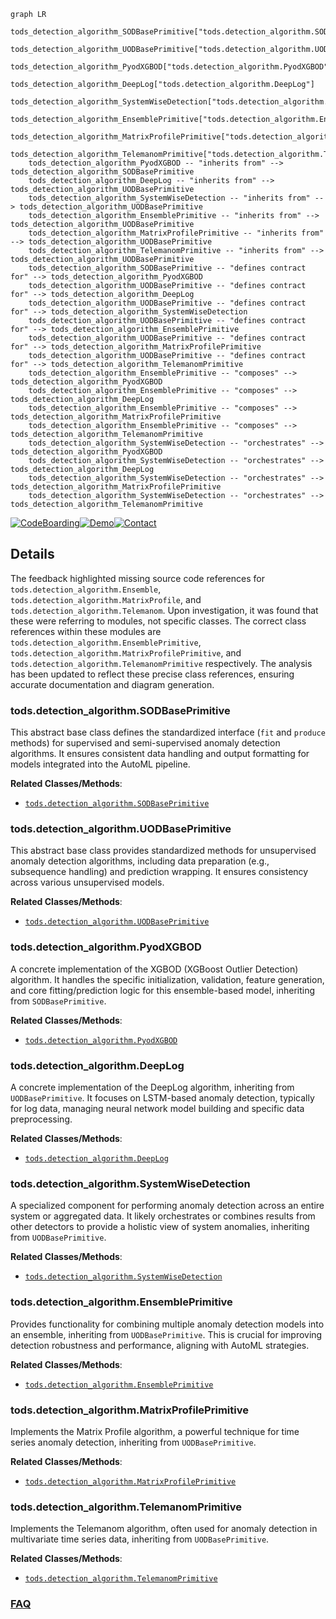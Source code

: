 ```mermaid
graph LR
    tods_detection_algorithm_SODBasePrimitive["tods.detection_algorithm.SODBasePrimitive"]
    tods_detection_algorithm_UODBasePrimitive["tods.detection_algorithm.UODBasePrimitive"]
    tods_detection_algorithm_PyodXGBOD["tods.detection_algorithm.PyodXGBOD"]
    tods_detection_algorithm_DeepLog["tods.detection_algorithm.DeepLog"]
    tods_detection_algorithm_SystemWiseDetection["tods.detection_algorithm.SystemWiseDetection"]
    tods_detection_algorithm_EnsemblePrimitive["tods.detection_algorithm.EnsemblePrimitive"]
    tods_detection_algorithm_MatrixProfilePrimitive["tods.detection_algorithm.MatrixProfilePrimitive"]
    tods_detection_algorithm_TelemanomPrimitive["tods.detection_algorithm.TelemanomPrimitive"]
    tods_detection_algorithm_PyodXGBOD -- "inherits from" --> tods_detection_algorithm_SODBasePrimitive
    tods_detection_algorithm_DeepLog -- "inherits from" --> tods_detection_algorithm_UODBasePrimitive
    tods_detection_algorithm_SystemWiseDetection -- "inherits from" --> tods_detection_algorithm_UODBasePrimitive
    tods_detection_algorithm_EnsemblePrimitive -- "inherits from" --> tods_detection_algorithm_UODBasePrimitive
    tods_detection_algorithm_MatrixProfilePrimitive -- "inherits from" --> tods_detection_algorithm_UODBasePrimitive
    tods_detection_algorithm_TelemanomPrimitive -- "inherits from" --> tods_detection_algorithm_UODBasePrimitive
    tods_detection_algorithm_SODBasePrimitive -- "defines contract for" --> tods_detection_algorithm_PyodXGBOD
    tods_detection_algorithm_UODBasePrimitive -- "defines contract for" --> tods_detection_algorithm_DeepLog
    tods_detection_algorithm_UODBasePrimitive -- "defines contract for" --> tods_detection_algorithm_SystemWiseDetection
    tods_detection_algorithm_UODBasePrimitive -- "defines contract for" --> tods_detection_algorithm_EnsemblePrimitive
    tods_detection_algorithm_UODBasePrimitive -- "defines contract for" --> tods_detection_algorithm_MatrixProfilePrimitive
    tods_detection_algorithm_UODBasePrimitive -- "defines contract for" --> tods_detection_algorithm_TelemanomPrimitive
    tods_detection_algorithm_EnsemblePrimitive -- "composes" --> tods_detection_algorithm_PyodXGBOD
    tods_detection_algorithm_EnsemblePrimitive -- "composes" --> tods_detection_algorithm_DeepLog
    tods_detection_algorithm_EnsemblePrimitive -- "composes" --> tods_detection_algorithm_MatrixProfilePrimitive
    tods_detection_algorithm_EnsemblePrimitive -- "composes" --> tods_detection_algorithm_TelemanomPrimitive
    tods_detection_algorithm_SystemWiseDetection -- "orchestrates" --> tods_detection_algorithm_PyodXGBOD
    tods_detection_algorithm_SystemWiseDetection -- "orchestrates" --> tods_detection_algorithm_DeepLog
    tods_detection_algorithm_SystemWiseDetection -- "orchestrates" --> tods_detection_algorithm_MatrixProfilePrimitive
    tods_detection_algorithm_SystemWiseDetection -- "orchestrates" --> tods_detection_algorithm_TelemanomPrimitive
```

[![CodeBoarding](https://img.shields.io/badge/Generated%20by-CodeBoarding-9cf?style=flat-square)](https://github.com/CodeBoarding/GeneratedOnBoardings)[![Demo](https://img.shields.io/badge/Try%20our-Demo-blue?style=flat-square)](https://www.codeboarding.org/demo)[![Contact](https://img.shields.io/badge/Contact%20us%20-%20contact@codeboarding.org-lightgrey?style=flat-square)](mailto:contact@codeboarding.org)

## Details

The feedback highlighted missing source code references for `tods.detection_algorithm.Ensemble`, `tods.detection_algorithm.MatrixProfile`, and `tods.detection_algorithm.Telemanom`. Upon investigation, it was found that these were referring to modules, not specific classes. The correct class references within these modules are `tods.detection_algorithm.EnsemblePrimitive`, `tods.detection_algorithm.MatrixProfilePrimitive`, and `tods.detection_algorithm.TelemanomPrimitive` respectively. The analysis has been updated to reflect these precise class references, ensuring accurate documentation and diagram generation.

### tods.detection_algorithm.SODBasePrimitive
This abstract base class defines the standardized interface (`fit` and `produce` methods) for supervised and semi-supervised anomaly detection algorithms. It ensures consistent data handling and output formatting for models integrated into the AutoML pipeline.


**Related Classes/Methods**:

- <a href="https://github.com/datamllab/tods/blob/master/tods/detection_algorithm/SODBasePrimitive.py" target="_blank" rel="noopener noreferrer">`tods.detection_algorithm.SODBasePrimitive`</a>


### tods.detection_algorithm.UODBasePrimitive
This abstract base class provides standardized methods for unsupervised anomaly detection algorithms, including data preparation (e.g., subsequence handling) and prediction wrapping. It ensures consistency across various unsupervised models.


**Related Classes/Methods**:

- <a href="https://github.com/datamllab/tods/blob/master/tods/detection_algorithm/UODBasePrimitive.py" target="_blank" rel="noopener noreferrer">`tods.detection_algorithm.UODBasePrimitive`</a>


### tods.detection_algorithm.PyodXGBOD
A concrete implementation of the XGBOD (XGBoost Outlier Detection) algorithm. It handles the specific initialization, validation, feature generation, and core fitting/prediction logic for this ensemble-based model, inheriting from `SODBasePrimitive`.


**Related Classes/Methods**:

- <a href="https://github.com/datamllab/tods/blob/master/tods/detection_algorithm/PyodXGBOD.py" target="_blank" rel="noopener noreferrer">`tods.detection_algorithm.PyodXGBOD`</a>


### tods.detection_algorithm.DeepLog
A concrete implementation of the DeepLog algorithm, inheriting from `UODBasePrimitive`. It focuses on LSTM-based anomaly detection, typically for log data, managing neural network model building and specific data preprocessing.


**Related Classes/Methods**:

- <a href="https://github.com/datamllab/tods/blob/master/tods/detection_algorithm/DeepLog.py" target="_blank" rel="noopener noreferrer">`tods.detection_algorithm.DeepLog`</a>


### tods.detection_algorithm.SystemWiseDetection
A specialized component for performing anomaly detection across an entire system or aggregated data. It likely orchestrates or combines results from other detectors to provide a holistic view of system anomalies, inheriting from `UODBasePrimitive`.


**Related Classes/Methods**:

- <a href="https://github.com/datamllab/tods/blob/master/tods/detection_algorithm/SystemWiseDetection.py" target="_blank" rel="noopener noreferrer">`tods.detection_algorithm.SystemWiseDetection`</a>


### tods.detection_algorithm.EnsemblePrimitive
Provides functionality for combining multiple anomaly detection models into an ensemble, inheriting from `UODBasePrimitive`. This is crucial for improving detection robustness and performance, aligning with AutoML strategies.


**Related Classes/Methods**:

- <a href="https://github.com/datamllab/tods/blob/master/tods/detection_algorithm/Ensemble.py" target="_blank" rel="noopener noreferrer">`tods.detection_algorithm.EnsemblePrimitive`</a>


### tods.detection_algorithm.MatrixProfilePrimitive
Implements the Matrix Profile algorithm, a powerful technique for time series anomaly detection, inheriting from `UODBasePrimitive`.


**Related Classes/Methods**:

- <a href="https://github.com/datamllab/tods/blob/master/tods/detection_algorithm/MatrixProfile.py" target="_blank" rel="noopener noreferrer">`tods.detection_algorithm.MatrixProfilePrimitive`</a>


### tods.detection_algorithm.TelemanomPrimitive
Implements the Telemanom algorithm, often used for anomaly detection in multivariate time series data, inheriting from `UODBasePrimitive`.


**Related Classes/Methods**:

- <a href="https://github.com/datamllab/tods/blob/master/tods/detection_algorithm/Telemanom.py" target="_blank" rel="noopener noreferrer">`tods.detection_algorithm.TelemanomPrimitive`</a>




### [FAQ](https://github.com/CodeBoarding/GeneratedOnBoardings/tree/main?tab=readme-ov-file#faq)